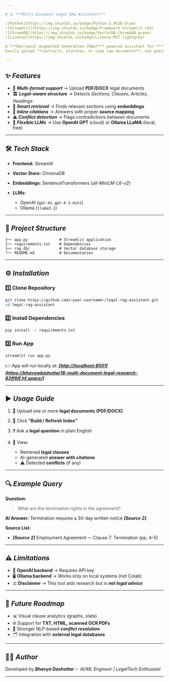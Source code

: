 ```yaml
---

# ⚖️ ***Multi-Document Legal RAG Assistant***

![Python](https://img.shields.io/badge/Python-3.9%2B-blue)
![Streamlit](https://img.shields.io/badge/Framework-Streamlit-red)
![ChromaDB](https://img.shields.io/badge/VectorDB-ChromaDB-green)
![License](https://img.shields.io/badge/License-MIT-lightgrey)

A ***Retrieval-Augmented Generation (RAG)*** powered assistant for ***legal document research & analysis***.
Easily upload **contracts, statutes, or case law documents**, ask questions in plain English, and receive ***contextual answers with legal citations & conflict detection***.

---
```


## ✨ ***Features***

* 📂 ***Multi-format support*** → Upload **PDF/DOCX** legal documents
* 🏛 ***Legal-aware structure*** → Detects *Sections, Clauses, Articles, Headings*
* 🔎 ***Smart retrieval*** → Finds relevant sections using **embeddings**
* 📖 ***Inline citations*** → Answers with proper **source mapping**
* ⚠️ ***Conflict detection*** → Flags contradictions between documents
* 🧠 ***Flexible LLMs*** → Use **OpenAI GPT** (cloud) or **Ollama LLaMA** (local, free)

---

## 🛠 ***Tech Stack***

* **Frontend:** Streamlit
* **Vector Store:** ChromaDB
* **Embeddings:** SentenceTransformers (*all-MiniLM-L6-v2*)
* **LLMs:**

  * OpenAI (`gpt-4o`, `gpt-4.1-mini`)
  * Ollama (`llama3.1`)

---

## 📂 ***Project Structure***

```
├── app.py              # Streamlit application
├── requirements.txt    # Dependencies
├── rag_db/             # Vector database storage
└── README.md           # Documentation
```

---

## ⚙️ ***Installation***

### 1️⃣ Clone Repository

```bash
git clone https://github.com/<your-username>/legal-rag-assistant.git
cd legal-rag-assistant
```

### 2️⃣ Install Dependencies

```bash
pip install -r requirements.txt
```

### 3️⃣ Run App

```bash
streamlit run app.py
```

👉 App will run locally at: ***[[http://localhost:8501](http://localhost:8501)](https://bhavyadashottar18-multi-document-legal-research-83ff8ff.hf.space/)***

---

## ▶️ ***Usage Guide***

1. 📂 Upload one or more **legal documents (PDF/DOCX)**
2. 🔧 Click **“Build / Refresh Index”**
3. ❓ Ask a **legal question** in plain English
4. 📑 View:

   * Retrieved **legal clauses**
   * AI-generated **answer with citations**
   * ⚠️ Detected **conflicts** (if any)

---

## 🔍 ***Example Query***

**Question:**

> What are the termination rights in the agreement?

**AI Answer:**
Termination requires a 30-day written notice ***\[Source 2]***.

**Source List:**

* ***\[Source 2]*** Employment Agreement — Clause 7: Termination (pp. 4–5)

---

## ⚠️ ***Limitations***

* 🔑 **OpenAI backend** → Requires API key
* 🖥 **Ollama backend** → Works only on local systems (not Colab)
* ⚖️ **Disclaimer** → This tool aids research but is ***not legal advice***

---

## 🚀 ***Future Roadmap***

* 📊 Visual clause analytics (graphs, stats)
* 🌐 Support for **TXT, HTML, scanned OCR PDFs**
* 🤖 Stronger NLP-based ***conflict resolution***
* 🗂 Integration with **external legal databases**

---

## 👨‍💻 ***Author***

Developed by ***Bhavya Dashottar*** ✨
*AI/ML Engineer | LegalTech Enthusiast*

---
